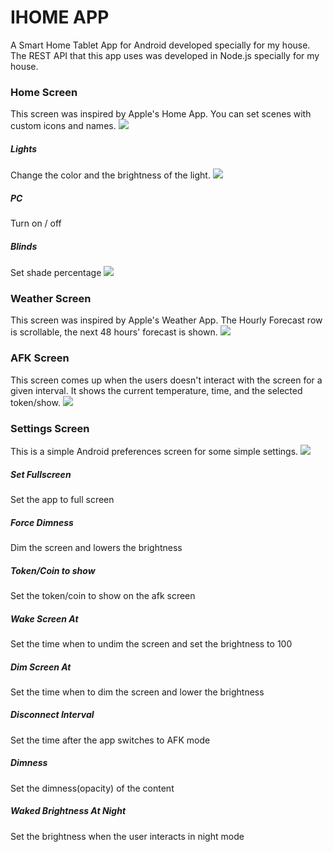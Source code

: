 # IHOME APP
A Smart Home Tablet App for Android developed specially for my house. The REST API that this app uses was developed in Node.js specially for my house. 


### Home Screen
This screen was inspired by Apple's Home App. You can set scenes with custom icons and names. 
![](https://i.imgur.com/XGCzwka.gif)
##### Lights
Change the color and the brightness of the light.
![](https://i.imgur.com/24qOmB6.png)
##### PC
Turn on / off

##### Blinds
Set shade percentage
![](https://i.imgur.com/2RQtxG4.png)


### Weather Screen
This screen was inspired by Apple's Weather App. The Hourly Forecast row is scrollable, the next 48 hours' forecast is shown. 
![](https://i.imgur.com/5LE6kzO.png)

### AFK Screen
This screen comes up when the users doesn't interact with the screen for a given interval. 
It shows the current temperature, time, and the selected token/show. 
![](https://i.imgur.com/iQ8ld6N.png)
### Settings Screen
This is a simple Android preferences screen for some simple settings. 
![](https://i.imgur.com/GtGtSrV.png)

##### Set Fullscreen
Set the app to full screen 
##### Force Dimness
Dim the screen and lowers the brightness
##### Token/Coin to show
Set the token/coin to show on the afk screen
##### Wake Screen At
Set the time when to undim the screen and set the brightness to 100
##### Dim Screen At
Set the time when to dim the screen and lower the brightness
##### Disconnect Interval
Set the time after the app switches to AFK mode
##### Dimness
Set the dimness(opacity) of the content
##### Waked Brightness At Night
Set the brightness when the user interacts in night mode
